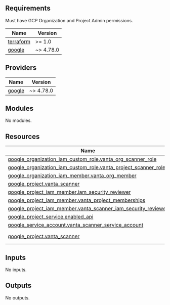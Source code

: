 ## Requirements

Must have GCP Organization and Project Admin permissions.

| Name | Version |
|------|---------|
| <a name="requirement_terraform"></a> [terraform](#requirement\_terraform) | >= 1.0 |
| <a name="requirement_google"></a> [google](#requirement\_google) | ~> 4.78.0 |

## Providers

| Name | Version |
|------|---------|
| <a name="provider_google"></a> [google](#provider\_google) | ~> 4.78.0 |

## Modules

No modules.

## Resources

| Name | Type |
|------|------|
| [google_organization_iam_custom_role.vanta_org_scanner_role](https://registry.terraform.io/providers/hashicorp/google/latest/docs/resources/organization_iam_custom_role) | resource |
| [google_organization_iam_custom_role.vanta_project_scanner_role](https://registry.terraform.io/providers/hashicorp/google/latest/docs/resources/organization_iam_custom_role) | resource |
| [google_organization_iam_member.vanta_org_member](https://registry.terraform.io/providers/hashicorp/google/latest/docs/resources/organization_iam_member) | resource |
| [google_project.vanta_scanner](https://registry.terraform.io/providers/hashicorp/google/latest/docs/resources/project) | resource |
| [google_project_iam_member.iam_security_reviewer](https://registry.terraform.io/providers/hashicorp/google/latest/docs/resources/project_iam_member) | resource |
| [google_project_iam_member.vanta_project_memberships](https://registry.terraform.io/providers/hashicorp/google/latest/docs/resources/project_iam_member) | resource |
| [google_project_iam_member.vanta_scanner_iam_security_reviewer](https://registry.terraform.io/providers/hashicorp/google/latest/docs/resources/project_iam_member) | resource |
| [google_project_service.enabled_api](https://registry.terraform.io/providers/hashicorp/google/latest/docs/resources/project_service) | resource |
| [google_service_account.vanta_scanner_service_account](https://registry.terraform.io/providers/hashicorp/google/latest/docs/resources/service_account) | resource |
| [google_project.vanta_scanner](https://registry.terraform.io/providers/hashicorp/google/latest/docs/data-sources/project) | data source |

## Inputs

No inputs.

## Outputs

No outputs.

